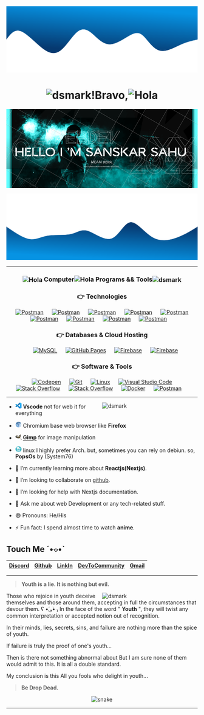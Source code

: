 <div align="center">
  <img alt="dsmark"  src="assets/top.png"></img>
  <h1><img alt="dsmark" height="37px" width="40px" src="https://c.tenor.com/P7zWdgA3E2EAAAAi/spunchbob-the-g.gif"></img>!Bravo,<img alt="Hola" height="30px" width="40px" src="https://emojipedia-us.s3.amazonaws.com/source/skype/289/ghost_1f47b.png"></img></h1>
<img alt="Hola" align="center" height="50%" width="100%" src="assets/banner.png"></img>
</div>

<img alt="dsmark"  src="assets/bottom.png"></img>

---

<div align="center">
 
<h3><img alt="Hola" height="70px" width="70px" align="center" src="https://c.tenor.com/fYg91qBpDdgAAAAi/bongo-cat-transparent.gif"></img> Computer<img height="80px" aligni="center" width="80" alt="Hola" src="https://emojipedia-us.s3.dualstack.us-west-1.amazonaws.com/thumbs/72/au-kddi/190/flushed-face_1f633.png"></img> Programs && Tools<img alt="dsmark" align="center" height="70px" width="70px" src="https://c.tenor.com/cXlrPENTVkEAAAAi/chika-dance.gif"></h1>

### 👉 Technologies

<p align="center">
  &emsp;
    <a href="#"><img alt="Postman" src="http://img.shields.io/badge/-Php-767bb3?style=flat-square&logo=php&logoColor=white"></a>
     &emsp;
    <a href="#"><img alt="Postman" src="http://img.shields.io/badge/-Javascript-fcd400?style=flat-square&logo=javascript&logoColor=black"></a>
     &emsp;
    <a href="#"><img alt="Postman" src="http://img.shields.io/badge/-Markdown-white?style=flat-square&logo=markdown&logoColor=black"></a>
     &emsp;
    <a href="#"><img alt="Postman" src="http://img.shields.io/badge/-Python-346e9e?style=flat-square&logo=python&logoColor=white"></a>
     &emsp;
    <a href="#"><img alt="Postman" src="http://img.shields.io/badge/-Scala-dd3734?style=flat-square&logo=scala&logoColor=white"></a>
     &emsp;
    <a href="#"><img alt="Postman" src="http://img.shields.io/badge/-Typescript-3178c6?style=flat-square&logo=typescript&logoColor=white"></a>
     &emsp;
    <a href="#"><img alt="Postman" src="http://img.shields.io/badge/-Sass-cc6699?style=flat-square&logo=sass&logoColor=white"></a>
     &emsp;
    <a href="#"><img alt="Postman" src="http://img.shields.io/badge/-Css-2a65f1?style=flat-square&logo=css3&logoColor=white"></a>
     &emsp;
    <a href="#"><img alt="Postman" src="http://img.shields.io/badge/-Npm-white?style=flat-square&logo=npm&logoColor=white"></a>
     &emsp;
     </p>

### 👉 Databases & Cloud Hosting

<p align="center">
  &emsp;
    <a href="https://www.mysql.com/"><img alt="MySQL" src="https://img.shields.io/badge/MySQL-00000F?style=for-the-badge&logo=mysql&logoColor=white"></a>
  &emsp;
    <a href="https://www.github.com"><img alt="GitHub Pages" src="https://img.shields.io/badge/GitHub-100000?style=for-the-badge&logo=github&logoColor=white"></a>
  &emsp;
<a href="https://firebase.google.com/"><img alt="Firebase" src ="https://img.shields.io/badge/firebase-ffca28?style=for-the-badge&logo=firebase&logoColor=black"></a>
  &emsp;
<a href="https://firebase.google.com/"><img alt="Firebase" src ="http://img.shields.io/badge/-MongoDb-white?style=flat-square&logo=mongodb"></a>
 </p>

### 👉 Software & Tools

<p align="center">
  &emsp;
    <a href="#"><img alt="Codepen" src="https://img.shields.io/badge/Codepen-000000?style=for-the-badge&logo=codepen&logoColor=white"></a>
  &emsp;
    <a href="#"><img alt="Git" src="https://img.shields.io/badge/Git-F05032?style=for-the-badge&logo=git&logoColor=white"></a>
  &emsp;
    <a href="#"><img alt="Linux" src="https://img.shields.io/badge/Linux-FCC624?style=for-the-badge&logo=linux&logoColor=black"></a>
  &emsp;
    <a href="#"><img alt="Visual Studio Code" src="https://img.shields.io/badge/Visual_Studio_Code-0078D4?style=for-the-badge&logo=visual%20studio%20code&logoColor=white"></a>
  &emsp;
    <a href="#"><img alt="Stack Overflow" src="https://img.shields.io/badge/Stack_Overflow-FE7A16?style=for-the-badge&logo=stack-overflow&logoColor=white"></a>
&emsp;
    <a href="#"><img alt="Stack Overflow" src="https://img.shields.io/badge/manjaro-35BF5C?style=for-the-badge&logo=manjaro&logoColor=white"></a>
    &emsp;
    <a href="#"><img alt="Docker" src="https://img.shields.io/badge/Docker-2CA5E0?style=for-the-badge&logo=docker&logoColor=white"></a>
     &emsp;
    <a href="#"><img alt="Postman" src="https://img.shields.io/badge/Postman-FF6C37?style=for-the-badge&logo=Postman&logoColor=white"></a>
     &emsp;
</p>
</div>

---

<img alt="dsmark" align="right"  height="50%" width="50%" src="https://c.tenor.com/NzrqQHFBVz8AAAAj/kitty-transparent.gif">

- <img src="https://github.com/DSDarkMark/DSDarkMark/blob/master/assests/vscode.png" width=16> **Vscode** not for web it for everything
- <img src="https://github.com/DSDarkMark/DSDarkMark/blob/master/assests/chromium.png" width=16> Chromium base web browser like **Firefox**
- <img src="https://github.com/DSDarkMark/DSDarkMark/blob/master/assests/gimp.png" width=16> <a href="https://getpaint.net">**Gimp**</a> for image manipulation
- <img src="https://github.com/DSDarkMark/DSDarkMark/blob/master/assests/popos.png" width=16> linux I highly prefer Arch. but, sometimes you can rely on debiun. so, **PopsOs** by (System76)

- 🌱 I’m currently learning more about **Reactjs(Nextjs)**.
- 👯 I’m looking to collaborate on [github](https://github.com/DSDarkMark/project_short "DSmark Project").
- 🤔 I’m looking for help with Nextjs documentation.
- 💬 Ask me about web Development or any tech-related stuff.
- 😄 Pronouns: He/His
- ⚡ Fun fact: I spend almost time to watch **anime**.


## Touch Me ˊ•⌔•ˋ

| [Discord](https://discord.gg/xm4DN6JTVt) | [Github](https://github.com/DSDmark/) | [LinkIn]() | [DevToCommunity](https://dev.to/dsmark) | [Gmail](sahup3296@gmail.com) |
| :--------------------------------------- | :------------------------------------ | :--------- | :-------------------------------------- | :--------------------------- |

---

> **Youth is a lie. It is nothing but evil.** 

<img alt="dsmark" align="right"  height="50%" width="50%" src="https://camo.githubusercontent.com/e452efb28438ca145ff71360ef211395cce11753fd367e1fec17fca194c0dc43/68747470733a2f2f6d656469612e67697068792e636f6d2f6d656469612f616f39445569544b48363058532f67697068792e676966">

Those who rejoice in youth deceive themselves and those around them, accepting in full the circumstances that devour them.
ʕ •́؈•̀ ₎
In the face of the word " **Youth** ", they will twist any common interpretation or accepted notion out of recognition.

In their minds, lies, secrets, sins, and failure are nothing more than the spice of youth.

If failure is truly the proof of one's youth...

Then is there not something abnormal about But I am sure none of them would admit to this. It is all a double standard.

My conclusion is this All you fools who delight in youth...

> **Be Drop Dead.**

  <p align="center">
  <img src="https://github.com/YOUR_USERNAME/YOUR_USERNAME/blob/output/github-contribution-grid-snake.gif" alt="snake">
</p>


---
